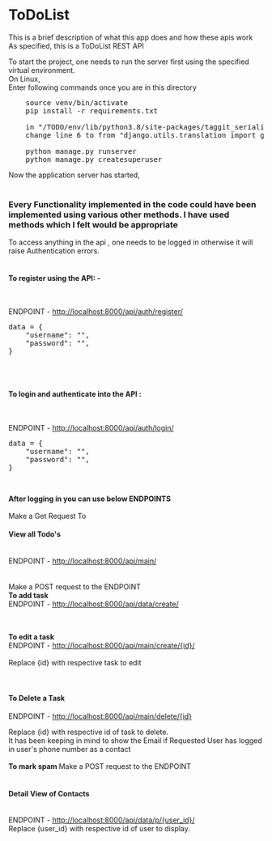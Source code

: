 # ToDoList
This is a brief description of what this app does and how these apis work <br/>
As specified, this is a ToDoList REST API<br/>

To start the project, one needs to run the server first using the specified virtual environment.<br/>
On Linux,<br/>
Enter following commands once you are in this directory<br/>
<pre>
    source venv/bin/activate 
    pip install -r requirements.txt

    in "/TODO/env/lib/python3.8/site-packages/taggit_serializer/serializers.py"
    change line 6 to from "django.utils.translation import gettext_lazy as _"

    python manage.py runserver
    python manage.py createsuperuser
</pre>
Now the application server has started,<br/><br/>

<h3>Every Functionality implemented in the code could have been implemented using various other methods. I have used methods which I felt would be appropriate</h3>
To access anything in the api , one needs to be logged in otherwise it will raise Authentication errors.<br/><br/>

<h4>To register using the API: - </h4><br/>

ENDPOINT - <a href="http://localhost:8000/api/auth/register/">http://localhost:8000/api/auth/register/</a>
<pre>
data = {
    "username": "",
    "password": "",
}
</pre><br/><br/>
<h4>To login and authenticate into the API :</h4><br/>

ENDPOINT - <a href="http://localhost:8000/api/auth/login/">http://localhost:8000/api/auth/login/</a><br/>
<pre>
data = {
    "username": "",
    "password": "",
}
</pre><br/>
<b>After logging in you can use below ENDPOINTS </b>
<br/><br/>
Make a Get Request To
<h4>View all Todo's</h4><br/>
ENDPOINT - <a href="http://localhost:8000/api/main/">http://localhost:8000/api/main/</a><br/>
<br/><br/>
Make a POST request to the ENDPOINT <br/>
<b>To add task </b><br/>
ENDPOINT - <a href="http://localhost:8000/api/main/create/}">http://localhost:8000/api/data/create/</a><br/>


<br/><br/>
<b>To edit a task </b><br/>
ENDPOINT - <a href="http://localhost:8000/api/main/create/{id}/">http://localhost:8000/api/main/create/{id}/</a><br/>
<br/>
Replace {id} with respective task to edit<br/>
<br/><br/>
<h4>To Delete a Task</h4>
ENDPOINT - <a href="http://localhost:8000/api/main/delete/{id}">http://localhost:8000/api/main/delete/{id}</a><br/>

Replace {id} with respective id of task to delete.<br/>
It has been keeping in mind to show the Email if Requested User has logged in user's phone number as a contact<br/>
<br/>
<b>To mark spam </b>
Make a POST request to the ENDPOINT
<br/><br/>
<h4>Detail View of Contacts</h4><br/>
ENDPOINT - <a href="http://localhost:8000/api/data/p/{user_id}/">http://localhost:8000/api/data/p/{user_id}/</a>
<br/>
Replace {user_id} with respective id of user to display.<br/>
<br/>
